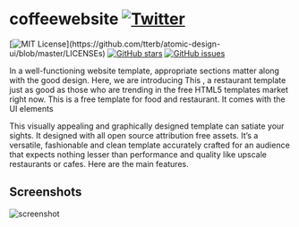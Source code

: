 # coffeewebsite [![Twitter](https://img.shields.io/twitter/url?style=social&url=https%3A%2F%2Fgithub.com%2FAlok-joseph%2Fcoffee-website)](https://twitter.com/intent/tweet?text=Wow:&url=https%3A%2F%2Fgithub.com%2FAlok-joseph%2Fcoffee-website)




[![MIT License](https://img.shields.io/apm/l/atomic-design-ui.svg?)](https://github.com/tterb/atomic-design-ui/blob/master/LICENSEs) [![GitHub stars](https://img.shields.io/github/stars/Alok-joseph/coffee-website)](https://github.com/Alok-joseph/coffee-website/stargazers)
[![GitHub issues](https://img.shields.io/github/issues/Alok-joseph/coffee-website)](https://github.com/Alok-joseph/coffee-website/issues)


In a well-functioning website template, appropriate sections matter along with the good design. Here, we are introducing This , a restaurant template just as good as those who are trending in the free HTML5 templates market right now. This is a free template for food and restaurant. It comes with the UI elements

This visually appealing and graphically designed template can satiate your sights. It designed with all open source attribution free assets. It’s a versatile, fashionable and clean template accurately crafted for an audience that expects nothing lesser than performance and quality like upscale restaurants or cafes. Here are the main features.
 
 ## Screenshots

![screenshot](https://user-images.githubusercontent.com/98444143/165442236-bd943c62-d5a2-4a01-b972-bc46c4f7f677.png)

